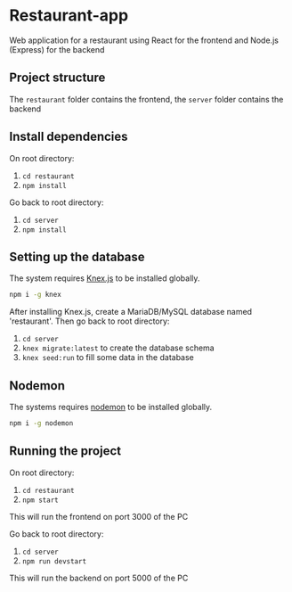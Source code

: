 # Restaurant-app
Web application for a restaurant using React for the frontend and Node.js (Express) for the backend

## Project structure
The `restaurant` folder contains the frontend, the `server` folder contains the backend

## Install dependencies
On root directory:
1. `cd restaurant`
1. `npm install`

Go back to root directory:
1. `cd server`
1. `npm install`

## Setting up the database

The system requires [Knex.js](http://knexjs.org/) to be installed globally.

```bash
npm i -g knex
```

After installing Knex.js, create a MariaDB/MySQL database named 'restaurant'. Then go back to root directory:
1. `cd server`
1. `knex migrate:latest` to create the database schema
1. `knex seed:run` to fill some data in the database

## Nodemon

The systems requires [nodemon](https://nodemon.io/) to be installed globally.

```bash
npm i -g nodemon
```

## Running the project
On root directory:
1. `cd restaurant`
1. `npm start`

This will run the frontend on port 3000 of the PC

Go back to root directory:
1. `cd server`
1. `npm run devstart`

This will run the backend on port 5000 of the PC

